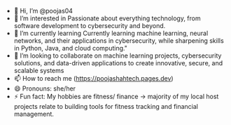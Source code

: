 - 👋 Hi, I’m @poojas04
- 👀 I’m interested in Passionate about everything technology, from software development to cybersecurity and beyond. 
- 🌱 I’m currently learning Currently learning machine learning, neural networks, and their applications in cybersecurity, while sharpening skills in Python, Java, and cloud computing."
- 💞️ I’m looking to collaborate on machine learning projects, cybersecurity solutions, and data-driven applications to create innovative, secure, and scalable systems
- 📫 How to reach me (https://poojashahtech.pages.dev)
- 😄 Pronouns: she/her
- ⚡ Fun fact: My hobbies are fitness/ finance -> majority of my local host projects relate to building tools for fitness tracking and financial management.
<!---
poojas04/poojas04 is a ✨ special ✨ repository because its `README.md` (this file) appears on your GitHub profile.
You can click the Preview link to take a look at your changes.
--->
